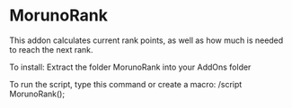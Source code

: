 # MorunoRank
This addon calculates current rank points, as well as how much is needed to reach the next rank.

To install: 
Extract the folder MorunoRank into your AddOns folder

To run the script, type this command or create a macro: 
/script MorunoRank();
